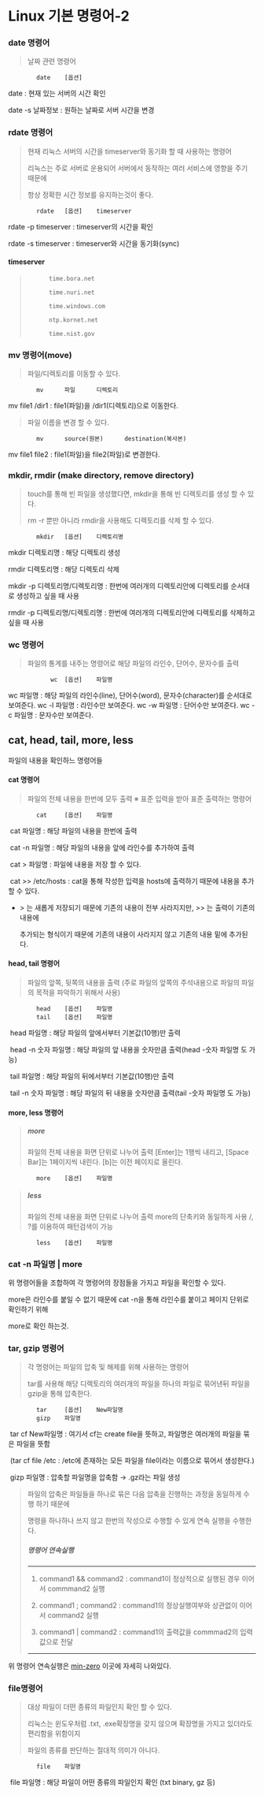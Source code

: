 # Linux 기본 명령어-2

### date 명령어

> 날짜 관련 명령어

```
		date	[옵션]
```

  date	: 현재 있는 서버의 시간 확인

  date -s  날짜정보	: 원하는 날짜로 서버 시간을 변경



### rdate 명령어

> 현재 리눅스 서버의 시간을 timeserver와 동기화 할 때 사용하는 명령어
>
> 리눅스는 주로 서버로 운용되어 서버에서 동작하는 여러 서비스에 영향을 주기 때문에
>
> 항상 정확한 시간 정보를 유지하는것이 좋다.

```
		rdate	[옵션]	timeserver
```

  rdate -p timeserver	: timeserver의 시간을 확인

  rdate -s timeserver	: timeserver와 시간을 동기화(sync)

#### 			 timeserver

>  			time.bora.net
>	
>  			time.nuri.net
>	
>  			time.windows.com
>	
>  			ntp.kornet.net
>	
>  			time.nist.gov



### mv 명령어(move)

> 파일/디렉토리를 이동할 수 있다.

```
		mv		파일		디렉토리
```

  mv  file1  /dir1	: file1(파일)을 /dir1(디렉토리)으로 이동한다.



> 파일 이름을 변경 할 수 있다.

```
		mv		source(원본)		destination(복사본)
```

  mv  file1  file2	: file1(파일)을 file2(파일)로 변경한다.



### mkdir, rmdir (make directory, remove directory)

> touch를 통해 빈 파일을 생성했다면, mkdir을 통해 빈 디렉토리를 생성 할 수 있다.
>
> rm -r 뿐만 아니라 rmdir을 사용해도 디렉토리를 삭제 할 수 있다.

```
		mkdir	[옵션]	디렉토리명
```

  mkdir  디렉토리명		: 해당 디렉토리 생성

  rmdir  디렉토리명		: 해당 디렉토리 삭제

  mkdir -p 디렉토리명/디렉토리명	: 한번에 여러개의 디렉토리안에 디렉토리를 순서대로 생성하고 싶을 때 사용

  rmdir -p 디렉토리명/디렉토리명	: 한번에 여러개의 디렉토리안에 디렉토리를 삭제하고 싶을 때 사용



### wc 명령어

> 파일의 통계를 내주는 명령어로 해당 파일의 라인수, 단어수, 문자수를 출력

```
			wc	[옵션]	파일명
```

  wc 파일명 : 해당 파일의 라인수(line), 단어수(word), 문자수(character)를 순서대로 보여준다.
  wc -l 파일명 : 라인수만 보여준다.
  wc -w 파일명 : 단어수만 보여준다.
  wc -c 파일명 : 문자수만 보여준다.



## cat, head, tail, more, less

파일의 내용을 확인하느 명령어들



#### cat 명령어

> 파일의 전체 내용을 한번에 모두 출력
> ※ 표준 입력을 받아 표준 출력하는 명령어

```
		cat		[옵션]	파일명
```

​	cat  파일명 : 해당 파일의 내용을 한번에 출력

​	cat -n 파일명 : 해당 파일의 내용을 앞에 라인수를 추가하여 출력

​	cat > 파일명  : 파일에 내용을 저장 할 수 있다.

​	cat >> /etc/hosts	: cat을 통해 작성한 입력을 hosts에 출력하기 때문에 내용을 추가 할 수 있다.	

- \> 는 새롭게 저장되기 때문에 기존의 내용이 전부 사라지지만, >> 는 출력이 기존의 내용에

  추가되는 형식이기 때문에 기존의 내용이 사라지지 않고 기존의 내용 밑에 추가된다.



#### head, tail 명령어

> 파일의 앞쪽, 뒷쪽의 내용을 출력
>    (주로 파일의 앞쪽의 주석내용으로 파일의 파일의 목적을 파악하기 위해서 사용)

```
		head	[옵션]	파일명
		tail	[옵션]	파일명
```

​	head  파일명	: 해당 파일의 앞에서부터 기본값(10행)만 출력

​	head  -n  숫자  파일명	: 해당 파일의  앞 내용을 숫자만큼 출력(head -숫자 파일명   도 가능)



​	tail  파일명	: 해당 파일의 뒤에서부터 기본값(10행)만 출력

​	tail  -n  숫자  파일명	: 해당 파일의  뒤 내용을 숫자만큼 출력(tail -숫자 파일명   도 가능)



#### more, less 명령어

> ##### more
>
> 파일의 전체 내용을 화면 단위로 나누어 출력
> [Enter]는 1행씩 내리고, [Space Bar]는 1페이지씩 내린다. [b]는 이전 페이지로 올린다.

```
		more	[옵션]	파일명
```

> ##### less
>
> 파일의 전체 내용을 화면 단위로 나누어 출력
> more의 단축키와 동일하게 사용		/, ?를 이용하여 패턴검색이 가능

```
		less	[옵션]	파일명
```



### cat -n 파일명 | more

위 명령어들을 조합하여 각 명령어의 장점들을 가지고 파일을 확인할 수 있다.

more은 라인수를 붙일 수 없기 때문에 cat -n을 통해 라인수를 붙이고 페이지 단위로 확인하기 위해

more로 확인 하는것.



### tar, gzip 명령어

> 각 명령어는 파일의 압축 및 해제를 위해 사용하는 명령어
>
> tar를 사용해  해당 디렉토리의 여러개의 파일을 하나의 파일로 묶어낸뒤 파일을 gzip을 통해 압축한다.

```
		tar		[옵션]	New파일명
		gizp	파일명
```

​	tar cf New파일명	: 여기서 cf는 create file을 뜻하고, 파일명은 여러개의 파일을 묶은 파일을 뜻함

​	(tar cf file /etc	: /etc에 존재하는 모든 파일을 file이라는 이름으로 묶어서 생성한다.)



​	gizp 파일명	:  압축할 파일명을 압축함 → .gz라는 파일 생성



> 파일의 압축은 파일들을 하나로 묶은 다음 압축을 진행하는 과정을 동일하게 수행 하기 때문에
>
> 명령을 하나하나 쓰지 않고 한번의 작성으로 수행할 수 있게 연속 실행을 수행한다.
>
> ##### 명령어 연속실행
>
> --------------------------------------------------------------
>
> 1. command1 && command2
>    : command1이 정상적으로 실행된 경우 이어서 commmand2 실행
>
> 2. command1 ; command2
>    : command1의 정상실행여부와 상관없이 이어서 command2 실행
>
> 3. command1 | command2
>    : command1의 출력값을 commmad2의 입력값으로 전달
>
> --------------------------------------------------------------

위 명령어 연속실행은 [min-zero]([https://min-zero.tistory.com/entry/KITRI-Day4-%EB%A6%AC%EB%88%85%EC%8A%A4-%EA%B8%B0%EB%B3%B8-%EB%AA%85%EB%A0%B9%EC%96%B4-2?category=835727](https://min-zero.tistory.com/entry/KITRI-Day4-리눅스-기본-명령어-2?category=835727)) 이곳에 자세히 나와있다.



### file명령어

> 대상 파일이 더떤 종류의 파일인지 확인 할 수 있다.
>
> 리눅스는 윈도우처럼 .txt, .exe확장명을 갖지 않으며 확장명을 가지고 있더라도 편리함을 위함이지
>
> 파일의 종류를 판단하는 절대적 의미가 아니다.

```
		file	파일명
```

​	file 파일명	: 해당 파일이 어떤 종류의 파일인지 확인 (txt binary, gz 등)